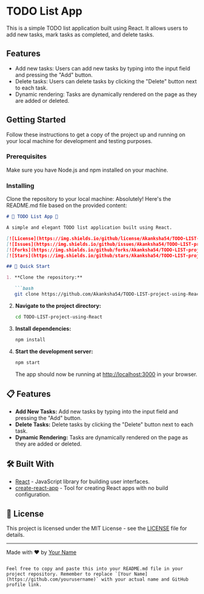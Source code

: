 # TODO List App

This is a simple TODO list application built using React. It allows users to add new tasks, mark tasks as completed, and delete tasks.

## Features

- Add new tasks: Users can add new tasks by typing into the input field and pressing the "Add" button.
- Delete tasks: Users can delete tasks by clicking the "Delete" button next to each task.
- Dynamic rendering: Tasks are dynamically rendered on the page as they are added or deleted.

## Getting Started

Follow these instructions to get a copy of the project up and running on your local machine for development and testing purposes.

### Prerequisites

Make sure you have Node.js and npm installed on your machine.

### Installing

Clone the repository to your local machine:
Absolutely! Here's the README.md file based on the provided content:

```markdown
# 📝 TODO List App 📝

A simple and elegant TODO list application built using React.

[![License](https://img.shields.io/github/license/Akanksha54/TODO-LIST-project-using-React?style=flat-square)](LICENSE)
[![Issues](https://img.shields.io/github/issues/Akanksha54/TODO-LIST-project-using-React?style=flat-square)](https://github.com/Akanksha54/TODO-LIST-project-using-React/issues)
[![Forks](https://img.shields.io/github/forks/Akanksha54/TODO-LIST-project-using-React?style=flat-square)](https://github.com/Akanksha54/TODO-LIST-project-using-React/network/members)
[![Stars](https://img.shields.io/github/stars/Akanksha54/TODO-LIST-project-using-React?style=flat-square)](https://github.com/Akanksha54/TODO-LIST-project-using-React/stargazers)

## 🚀 Quick Start

1. **Clone the repository:**

   ```bash
   git clone https://github.com/Akanksha54/TODO-LIST-project-using-React.git
   ```

2. **Navigate to the project directory:**

   ```bash
   cd TODO-LIST-project-using-React
   ```

3. **Install dependencies:**

   ```bash
   npm install
   ```

4. **Start the development server:**

   ```bash
   npm start
   ```

   The app should now be running at [http://localhost:3000](http://localhost:3000) in your browser.

## 📋 Features

- **Add New Tasks:** Add new tasks by typing into the input field and pressing the "Add" button.
- **Delete Tasks:** Delete tasks by clicking the "Delete" button next to each task.
- **Dynamic Rendering:** Tasks are dynamically rendered on the page as they are added or deleted.

## 🛠️ Built With

- [React](https://reactjs.org/) - JavaScript library for building user interfaces.
- [create-react-app](https://create-react-app.dev/) - Tool for creating React apps with no build configuration.

## 📝 License

This project is licensed under the MIT License - see the [LICENSE](LICENSE) file for details.

---

Made with ❤️ by [Your Name](https://github.com/yourusername)
```

Feel free to copy and paste this into your README.md file in your project repository. Remember to replace `[Your Name](https://github.com/yourusername)` with your actual name and GitHub profile link.

